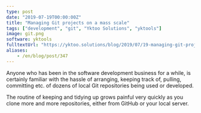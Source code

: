 ```yaml
---
type: post
date: "2019-07-19T00:00:00Z"
title: "Managing Git projects on a mass scale"
tags: ["development", "git", "Yktoo Solutions", "yktools"]
image: git.png
software: yktools
fulltextUrl: "https://yktoo.solutions/blog/2019/07/19-managing-git-projects-on-a-mass-scale/"
aliases:
    - /en/blog/post/347
---
```


Anyone who has been in the software development business for a while, is certainly familiar with the hassle of arranging, keeping track of, pulling, committing etc. of dozens of local Git repositories being used or developed.

The routine of keeping and tidying up grows painful very quickly as you clone more and more repositories, either from GitHub or your local server.
